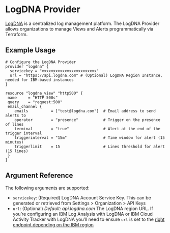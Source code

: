 # LogDNA Provider

[LogDNA](https://logdna.com) is a centralized log management platform. The LogDNA Provider allows organizations to manage Views and Alerts programmatically via Terraform.

## Example Usage

```hcl 
# Configure the LogDNA Provider
provider "logdna" {
  servicekey = "xxxxxxxxxxxxxxxxxxxxxxxx"
  url = "https://api.logdna.com" # (Optional) LogDNA Region Instance, needed for IBM-based instances
}

resource "logdna_view" "http500" {
 name     = "HTTP 500s"
 query    = "request:500"
 email_channel {
    emails          = ["test@logdna.com"]  # Email address to send alerts to
    operator        = "presence"           # Trigger on the presence of lines
    terminal        = "true"               # Alert at the end of the trigger interval
    triggerinterval = "15m"                # Time window for alert (15 minutes)
    triggerlimit    = 15                   # Lines threshold for alert (15 lines)
 }
}
```

## Argument Reference

The following arguments are supported:

- `servicekey`: (Required) LogDNA Account Service Key. This can be generated or retrieved from Settings > Organization > API Keys
- `url`: (Optional) _Default: api.logdna.com_ The LogDNA region URL. If you’re configuring an IBM Log Analysis with LogDNA or IBM Cloud Activity Tracker with LogDNA you’ll need to ensure `url` is set to the [right endpoint depending on the IBM region](https://cloud.ibm.com/docs/Log-Analysis-with-LogDNA?topic=Log-Analysis-with-LogDNA-endpoints#endpoints_api)

